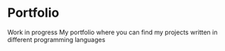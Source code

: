 # Portfolio
Work in progress
My portfolio where you can find my projects written in different programming languages

